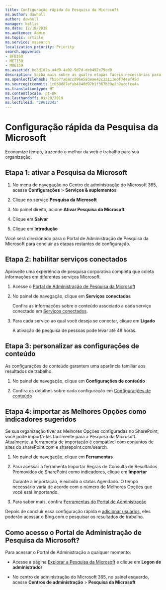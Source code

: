 ```yaml
---
title: Configuração rápida da Pesquisa da Microsoft
ms.author: dawholl
author: dawholl
manager: kellis
ms.date: 12/18/2018
ms.audience: Admin
ms.topic: article
ms.service: mssearch
localization_priority: Priority
search.appverid:
- BFB160
- MET150
- MOE150
ms.assetid: bc3d1d2a-a4d9-4a02-9d7d-deb492e79cd0
description: Saiba mais sobre as quatro etapas fáceis necessárias para ativar e usar a Pesquisa da Microsoft.
ms.openlocfilehash: fb5677a0acc896e593eae42c35111e0f744ef45d
ms.sourcegitcommit: 1c038d87efab4840d97b1f367b39e2b9ecdfee4a
ms.translationtype: HT
ms.contentlocale: pt-BR
ms.lasthandoff: 01/29/2019
ms.locfileid: "29612342"
---
```

# <a name="quick-set-up-for-microsoft-search"></a>Configuração rápida da Pesquisa da Microsoft

Economize tempo, trazendo o melhor da web e trabalho para sua organização.
  
## <a name="step-1-turn-on-microsoft-search"></a>Etapa 1: ativar a Pesquisa da Microsoft

1. No menu de navegação no Centro de administração do Microsoft 365, acesse **Configurações** \> **Serviços &amp; suplementos**
    
2. Clique no serviço **Pesquisa da Microsoft** 
    
3. No painel direito, acione **Ativar Pesquisa da Microsoft**
    
4. Clique em **Salvar**
    
5. Clique em **Introdução**
  
Você será direcionado para o Portal de Administração de Pesquisa da Microsoft para concluir as etapas restantes de configuração.
    
## <a name="step-2-enable-connected-services"></a>Etapa 2: habilitar serviços conectados

Aproveite uma experiência de pesquisa corporativa completa que coleta informações em diferentes serviços Microsoft.
  
1. Acesse o [Portal de Administração de Pesquisa da Microsoft](https://www.bingforbusiness.com/admin)
    
2. No painel de navegação, clique em **Serviços conectados**
    
    Confira as informações sobre o conteúdo associado a cada serviço conectado em [Serviços conectados](connected-services.md).
    
3. Para cada serviço ao qual você deseja se conectar, clique em **Ligado**
    
    A ativação de pesquisa de pessoas pode levar até 48 horas.
    
## <a name="step-3-customize-content-settings"></a>Etapa 3: personalizar as configurações de conteúdo

As configurações de conteúdo garantem uma aparência familiar aos resultados de trabalho. 
  
1. No painel de navegação, clique em **Configurações de conteúdo**
    
2. Confira os detalhes sobre cada configuração em [Configurações de conteúdo](content-settings.md)
    
## <a name="step-4-import-best-bets-as-suggested-bookmarks"></a>Etapa 4: importar as Melhores Opções como indicadores sugeridos

Se sua organização tiver as Melhores Opções configuradas no SharePoint, você pode importá-las facilmente para a Pesquisa da Microsoft. Atualmente, a ferramenta de importação é compatível com conjuntos de sites do sharePoint.com e sharepoint.com/search. 
  
1. No painel de navegação, clique em **Ferramentas**
    
2. Para acessar a ferramenta Importar Regras de Consulta de Resultados Promovidos do SharePoint como indicadores, clique em **Importar**
    
    Durante a importação, é exibido o status Agendado. O tempo necessário varia de acordo com o número de Melhores Opções que você está importando.
    
3. Para saber mais, confira [Ferramentas do Portal de Administração](admin-portal-tools.md)
    
Depois de concluir essa configuração rápida e [adicionar usuários](add-users.md), eles poderão acessar o Bing.com e pesquisar os resultados de trabalho. 
  
## <a name="how-do-i-get-to-the-microsoft-search-admin-portal"></a>Como acesso o Portal de Administração de Pesquisa da Microsoft?

Para acessar o Portal de Administração a qualquer momento:
  
- Acesse a página [Explorar a Pesquisa da Microsoft](https://www.bing.com/business/explore) e clique em **Logon de administrador**
    
- No centro de administração do Microsoft 365, no painel esquerdo, acesse **Centros de administração** \> **Pesquisa da Microsoft**

  

